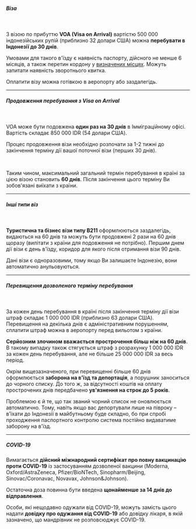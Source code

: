 ##### Віза

</br>

З візою по прибуттю **VOA (Visa on Arrival)** вартістю 500 000 індонезійських рупій (приблизно 32 долари США) можна **перебувати в Індонезії до 30 днів**.

Умовами для такого в'їзду є наявність паспорту, дійсного не менше 6 місяців, а також перетин кордону у [визначених місцях](/article/79958b61e45b3a64b77001a75). Можуть запитати наявність зворотнього квитка.

Оплатити візу можна готівкою в аеропорту або заздалегідь.

***

##### Продовження перебування з Visa on Arrival

</br>

VOA може бути подовжена **один раз на 30 днів** в Імміграційному офісі. Вартість складає 850 000 IDR (54 долари США).

<section>

Процес продовження візи необхідно розпочати за 1-2 тижні до закінчення терміну дії вашої поточної візи (перших 30 днів).
</section>

</br>

Таким чином, максимальний загальний термін перебування в країні за цією візою становить **60 днів**. Після закінчення цього терміну Ви зобов'язані виїхати з країни.


***

##### Інші типи віз

</br>

**Туристична та бізнес візи типу B211** оформлюються заздалегідь, видаються на 60 днів та можуть бути продовжені 2 рази на 60 днів щоразу (вилітати з країни для подовження не потрібно). Першим днем дії візи є день в'їзду, коридор для якого після отримання візи 90 днів.

<section>

Дані візи є одноразовими, тому якщо Ви залишаєте Індонезію, вони автоматично анульовуються.
</section>

***

##### Перевищення дозволеного терміну перебування

</br>

За кожен день перебування в країні після закінчення терміну дії візи штраф складає 1 000 000 IDR (приблизно 63 долари США). Перевищення на декілька днів є адміністративним порушенням, сплатити штраф можна в аеропорту перед вильотом з країни.

**Серйозним злочином вважається прострочення більш ніж на 60 днів**. В такому випадку також стягується штраф з розрахунку 1 000 000 IDR за кожен день перебування, але не більше 25 000 000 IDR за весь період.

<section type="danger">

Окрім вищезазначеного, при перевищенні більше 60 днів оформлюється **заборона на в'їзд та депортація**, а порушник заноситься до чорного списку. До того ж, за відсутності коштів на оплату прострочених днів передбачено **ув'язнення на строк до 5 років**.

</section>


Проблемою є й те, що так званий чорний список не оновлюється  автоматично. Тому, навіть якщо вас депортували лише на півроку – в'їхати до Індонезії в майбутньому буде складно, бо при спробі проходження паспортного контролю система постійно видаватиме заборону на в'їзд. 

***

##### COVID-19

Вимагається **дійсний міжнародний сертифікат про повну вакцинацію проти COVID-19** із застосуванням дозволеної вакцини (Moderna, Oxford/AstraZeneca, Pfizer/BioNTech, Sinopharm/Beijing, Sinovac/Coronavac, Novavax, Johnson&Johnson).

Остаточна доза повинна бути введена **щонайменше за 14 днів до відправлення**. 

Особи, які нещодавно одужали від COVID-19, можуть замість цього надати **довідку про одужання від COVID-19** або довідку лікаря, в якій зазначено, що мандрівник не розповсюджує COVID-19.